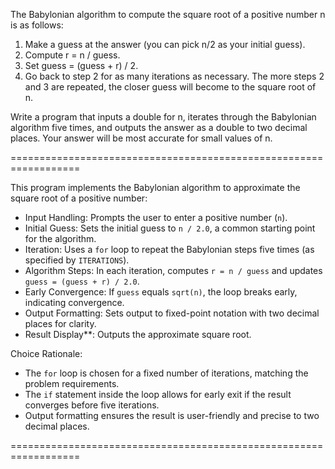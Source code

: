 The Babylonian algorithm to compute the square root of a positive number n is as
follows:
1. Make a guess at the answer (you can pick n/2 as your initial guess).
2. Compute r = n / guess.
3. Set guess = (guess + r) / 2.
4. Go back to step 2 for as many iterations as necessary. The more steps 2 and 3
   are repeated, the closer guess will become to the square root of n.

Write a program that inputs a double for n, iterates through the Babylonian
algorithm five times, and outputs the answer as a double to two decimal places.
Your answer will be most accurate for small values of n.

==================================================================

This program implements the Babylonian algorithm to approximate
the square root of a positive number:

- Input Handling: Prompts the user to enter a positive number (`n`).
- Initial Guess: Sets the initial guess to `n / 2.0`, a common starting point for the algorithm.
- Iteration: Uses a `for` loop to repeat the Babylonian steps five times (as specified by `ITERATIONS`).
- Algorithm Steps:
  In each iteration, computes `r = n / guess` and updates `guess = (guess + r) / 2.0`.
- Early Convergence: If `guess` equals `sqrt(n)`, the loop breaks early, indicating convergence.
- Output Formatting: Sets output to fixed-point notation with two decimal places for clarity.
- Result Display**: Outputs the approximate square root.

Choice Rationale:
- The `for` loop is chosen for a fixed number of iterations, matching the problem requirements.
- The `if` statement inside the loop allows for early exit if the result converges before five iterations.
- Output formatting ensures the result is user-friendly and precise to two decimal places.

==================================================================